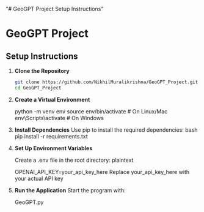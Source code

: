 "# GeoGPT Project Setup Instructions" 


# GeoGPT Project

## Setup Instructions

1. **Clone the Repository**  
   ```bash
   git clone https://github.com/NikhilMuralikrishna/GeoGPT_Project.git
   cd GeoGPT_Project

2. **Create a Virtual Environment**

   python -m venv env
   source env/bin/activate   # On Linux/Mac
   env\Scripts\activate      # On Windows

3. **Install Dependencies**
   Use pip to install the required dependencies:
   bash
   pip install -r requirements.txt


4. **Set Up Environment Variables**

   Create a .env file in the root directory:
   plaintext

   OPENAI_API_KEY=your_api_key_here
   Replace your_api_key_here with your actual API key

5. **Run the Application**
   Start the program with:

   GeoGPT.py
